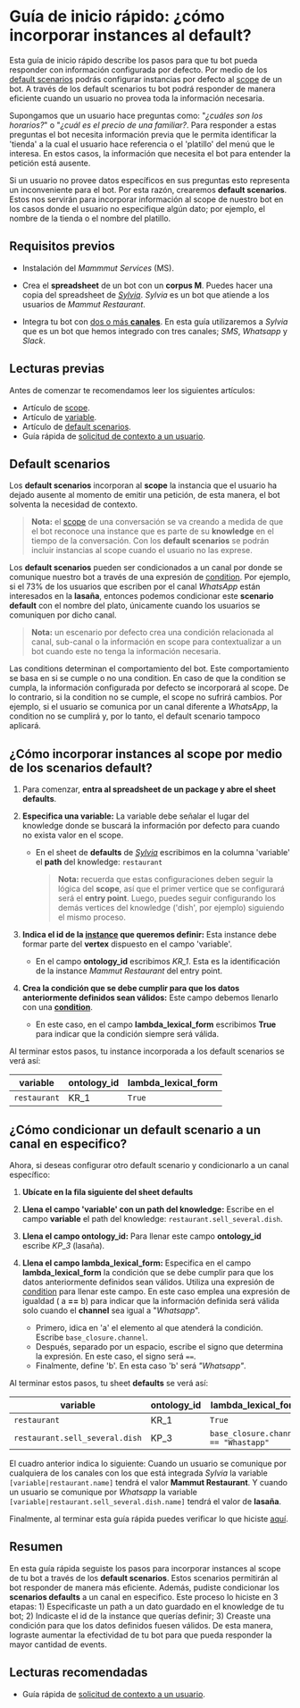 # Guía de inicio rápido: ¿cómo incorporar instances al default?

Esta guía de inicio rápido describe los pasos para que tu bot pueda responder con información configurada por defecto. Por medio de los [default scenarios](../concepts/default.md) podrás configurar instancias por defecto al [scope](../concepts/scope.md) de un bot.  A través de los default scenarios tu bot podrá responder de manera eficiente cuando un usuario no provea toda la información necesaria.

Supongamos que un usuario hace preguntas como: "_¿cuáles son los horarios?_" o "_¿cuál es el precio de una familiar?_. Para responder a estas preguntas el bot necesita información previa que le permita identificar la 'tienda' a la cual el usuario hace referencia o el 'platillo' del menú que le interesa. En estos casos, la información que necesita el bot para entender la petición está ausente.

Si un usuario no provee datos específicos en sus preguntas esto representa un inconveniente para el bot. Por esta razón, crearemos **default scenarios**. Estos nos servirán para incorporar información al scope de nuestro bot en los casos donde el usuario no especifique algún dato; por ejemplo, el nombre de la tienda o el nombre del platillo.

## Requisitos previos

* Instalación del _Mammmut Services_ (MS).

* Crea el **spreadsheet** de un bot con un **corpus M**. Puedes hacer una copia del spreadsheet de [_Sylvia_](https://docs.google.com/spreadsheets/d/1PipFFyOWTcou9yYm3Uyc_bcNmnzh7kmKHdqR2jKgkyc/edit?usp=sharing). _Sylvia_ es un bot que atiende a los usuarios de _Mammut Restaurant_.

* Integra tu bot con [dos o más **canales**](channels_connection_es.md). En esta guía utilizaremos a *Sylvia* que es un bot que hemos integrado con tres canales; *SMS*, *Whatsapp* y *Slack*.


## Lecturas previas

Antes de comenzar te recomendamos leer los siguientes artículos:

* Artículo de [scope](../concepts/scope.md).
* Artículo de [variable](../concepts/variables.md).
* Artículo de [default scenarios](../concepts/default.md).
* Guía rápida de [solicitud de contexto a un usuario](quick_start_lambda_condition.md).

## Default scenarios

 Los **default scenarios** incorporan al **scope** la instancia que el usuario ha dejado ausente al momento de emitir una petición, de esta manera, el bot solventa la necesidad de contexto.

> **Nota:** el [scope](../concepts/scope.md) de una conversación se va creando a medida de que el bot reconoce una instance que es parte de su **knowledge** en el tiempo de la conversación. Con los **default scenarios** se podrán incluir instancias al scope cuando el usuario no las exprese.

Los **default scenarios** pueden ser condicionados a un canal por donde se comunique nuestro bot a través de una expresión de [condition](../concepts/condition.md). Por ejemplo,  si el 73% de los usuarios que escriben por el canal _WhatsApp_ están interesados en la **lasaña**, entonces podemos condicionar este **scenario default** con el nombre del plato, únicamente cuando los usuarios se comuniquen por dicho canal.

> **Nota:** un escenario por defecto crea una condición relacionada al canal, sub-canal o la información en scope para contextualizar a un bot cuando este no tenga la información necesaria.

Las conditions determinan el comportamiento del bot. Este comportamiento se basa en si se cumple o no una condition. En caso de que la condition se cumpla, la información configurada por defecto se incorporará al scope. De lo contrario, si la condition no se cumple, el scope no sufrirá cambios. Por ejemplo, si el usuario se comunica por un canal diferente a _WhatsApp_, la condition no se cumplirá y, por lo tanto, el default scenario tampoco aplicará.

## ¿Cómo incorporar instances al scope por medio de los scenarios default?

1. Para comenzar, **entra al spreadsheet de un package y abre el sheet defaults**.

2. **Especifica una variable:** La variable debe señalar el lugar del knowledge donde se buscará la información por defecto para cuando no exista valor en el scope.

    * En el sheet de **defaults** de _[Sylvia](https://docs.google.com/spreadsheets/d/1PipFFyOWTcou9yYm3Uyc_bcNmnzh7kmKHdqR2jKgkyc/edit#gid=390039748)_ escribimos en la columna 'variable' el **path** del knowledge: ```restaurant```

       > **Nota:** recuerda que estas configuraciones deben seguir la lógica del **scope**, así que el primer vertice que se configurará será el **entry point**. Luego, puedes seguir configurando los demás vertices del knowledge ('dish', por ejemplo) siguiendo el mismo proceso.

3. **Indica el id de la [instance](../concepts/instances.md) que queremos definir:** Esta instance debe formar parte del **vertex** dispuesto en el campo 'variable'.

      * En el campo **ontology_id** escribimos _KR_1_. Esta es la identificación de la instance _Mammut Restaurant_ del entry point.

4. **Crea la condición que se debe cumplir para que los datos anteriormente definidos sean válidos:** Este campo debemos llenarlo con una [**condition**](../concepts/condition.md).

      * En este caso, en el campo **lambda_lexical_form** escribimos **True** para indicar que la condición siempre será válida.

Al terminar estos pasos, tu instance incorporada a los default scenarios se verá así:

| variable | ontology_id | lambda_lexical_form |
| -------- | ----------- | ------------------- |
| ```restaurant``` | KR_1 | ```True``` |

## ¿Cómo condicionar un default scenario a un canal en especifico?

Ahora, si deseas configurar otro default scenario y condicionarlo a un canal específico:

1.  **Ubícate en la fila siguiente del sheet defaults**

2.  **Llena el campo 'variable' con un path del knowledge:** Escribe en el campo **variable** el path del knowledge: ```restaurant.sell_several.dish```.

3. **Llena el campo ontology_id:** Para llenar este campo **ontology_id** escribe _KP_3_ (lasaña).

4. **Llena el campo lambda_lexical_form:** Especifica en el campo **lambda_lexical_form** la condición que se debe cumplir para que los datos anteriormente definidos sean válidos.
Utiliza una expresión de [condition](../concepts/condition.md) para llenar este campo. En este caso emplea una expresión de igualdad ( a **==** b) para indicar que la información definida será válida solo cuando el **channel** sea igual a "_Whatsapp_".

      * Primero, idica en 'a' el elemento al que atenderá la condición. Escribe ```base_closure.channel```.
      * Después, separado por un espacio, escribe el signo que determina la expresión. En este caso, el signo será ```==```.
      * Finalmente, define 'b'. En esta caso 'b' será _"Whatsapp"_.

Al terminar estos pasos, tu sheet **defaults** se verá así:

| variable | ontology_id | lambda_lexical_form |
| -------- | ----------- | ------------------- |
| ```restaurant``` | KR_1 | ```True``` |
| ```restaurant.sell_several.dish``` | KP_3 | ```base_closure.channel == "Whastapp"``` |

El cuadro anterior indica lo siguiente:
Cuando un usuario se comunique por cualquiera de los canales con los que está integrada _Sylvia_ la variable ```[variable|restaurant.name]``` tendrá el valor **Mammut Restaurant**. Y cuando un usuario se comunique por _Whatsapp_ la variable ```[variable|restaurant.sell_several.dish.name]``` tendrá el valor de **lasaña**.

Finalmente, al terminar esta guía rápida puedes verificar lo que hiciste [aquí](https://docs.google.com/spreadsheets/d/1T_n57sue6n4HBMy5zCJg69gLYQXFR-LMWUHBRxijsN8/edit#gid=390039748).

## Resumen
En esta guía rápida seguiste los pasos para incorporar instances al scope de tu bot a través de los **default scenarios**. Estos scenarios permitirán al bot responder de manera más eficiente. Además, pudiste condicionar los **scenarios defaults** a un canal en especifico. Este proceso lo hiciste en 3 etapas: 1) Especificaste un path a un dato guardado en el knowledge de tu bot; 2) Indicaste el id de la instance que querías definir; 3) Creaste una condición para que los datos definidos fuesen válidos. De esta manera, lograste aumentar la efectividad de tu bot para que pueda responder la mayor cantidad de events.

## Lecturas recomendadas

* Guía rápida de [solicitud de contexto a un usuario](quick_start_lambda_condition.md).
